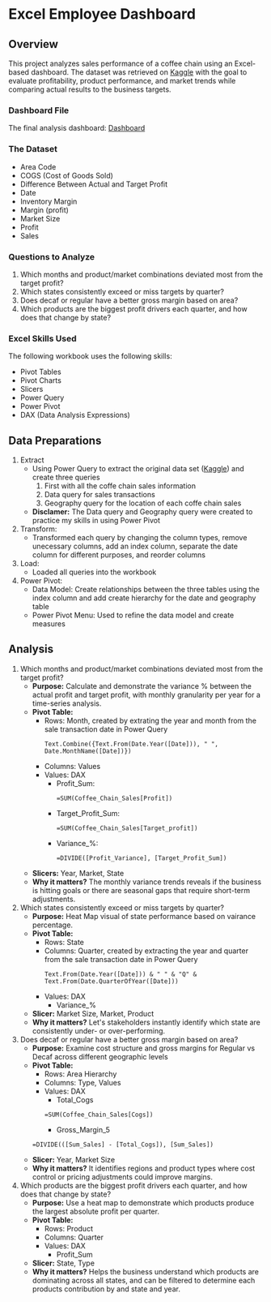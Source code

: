 # Excel Employee Dashboard
## Overview
This project analyzes sales performance of a coffee chain using an Excel-based dashboard.
The dataset was retrieved on [Kaggle](https://www.kaggle.com/datasets/amruthayenikonda/coffee-chain-sales-dataset) with the goal to evaluate profitability, product performance, and market trends while comparing actual results to the business targets.

### Dashboard File
The final analysis dashboard: [Dashboard](Adv_Analysis.xlsx)

### The Dataset
- Area Code
- COGS (Cost of Goods Sold)
- Difference Between Actual and Target Profit
- Date
- Inventory Margin
- Margin (profit)
- Market Size
- Profit
- Sales

### Questions to Analyze
1. Which months and product/market combinations deviated most from the target profit?
2. Which states consistently exceed or miss targets by quarter?
3. Does decaf or regular have a better gross margin based on area?
4. Which products are the biggest profit drivers each quarter, and how does that change by state?

### Excel Skills Used
The following workbook uses the following skills:
- Pivot Tables
- Pivot Charts
- Slicers
- Power Query
- Power Pivot
- DAX (Data Analysis Expressions)

## Data Preparations
1. Extract
   - Using Power Query to extract the original data set ([Kaggle](https://www.kaggle.com/datasets/amruthayenikonda/coffee-chain-sales-dataset)) and create three queries
     1. First with all the coffe chain sales information
     2. Data query for sales transactions
     3. Geography query for the location of each coffe chain sales
    - **Disclamer:** The Data query and Geography query were created to practice my skills in using Power Pivot
2. Transform:
   - Transformed each query by changing the column types, remove unecessary columns, add an index column, separate the date column for different purposes, and reorder columns
3. Load:
   - Loaded all queries into the workbook
4. Power Pivot:
   - Data Model: Create relationships between the three tables using the index column and add create hierarchy for the date and geography table
   - Power Pivot Menu: Used to refine the data model and create measures
   
## Analysis
1. Which months and product/market combinations deviated most from the target profit?
   - **Purpose:** Calculate and demonstrate the variance % between the actual profit and target profit, with monthly granularity per year for a time-series analysis. 
   - **Pivot Table:**
     - Rows: Month, created by extrating the year and month from the sale transaction date in Power Query
       ```
       Text.Combine({Text.From(Date.Year([Date])), " ", Date.MonthName([Date])})
       ```
      - Columns: Values
      - Values: DAX
        - Profit_Sum:
          ```
          =SUM(Coffee_Chain_Sales[Profit])
          ```
        - Target_Profit_Sum:
          ```
          =SUM(Coffee_Chain_Sales[Target_profit])
          ```
        - Variance_%:
          ```
          =DIVIDE([Profit_Variance], [Target_Profit_Sum])
          ```
   - **Slicers:** Year, Market, State
   - **Why it matters?** The monthly variance trends reveals if the business is hitting goals or there are seasonal gaps that require short-term adjustments.
2. Which states consistently exceed or miss targets by quarter?
   - **Purpose:** Heat Map visual of state performance based on vairance percentage.
   - **Pivot Table:**
     - Rows: State
     - Columns: Quarter, created by extracting the year and quarter from the sale transaction date in Power Query
       ```
       Text.From(Date.Year([Date])) & " " & "Q" & Text.From(Date.QuarterOfYear([Date]))
       ```
     - Values: DAX
       - Variance_%
   - **Slicer:** Market Size, Market, Product
   - **Why it matters?** Let's stakeholders instantly identify which state are consistently under- or over-performing.
3. Does decaf or regular have a better gross margin based on area?
   - **Purpose:** Examine cost structure and gross margins for Regular vs Decaf across different geographic levels
   - **Pivot Table:**
     - Rows: Area Hierarchy
     - Columns: Type, Values
     - Values: DAX
       - Total_Cogs
       ```
       =SUM(Coffee_Chain_Sales[Cogs])
       ```
       - Gross_Margin_5
      ```
      =DIVIDE(([Sum_Sales] - [Total_Cogs]), [Sum_Sales])
      ```
   - **Slicer:** Year, Market Size
   - **Why it matters?** It identifies regions and product types where cost control or pricing adjustments could improve margins.
4. Which products are the biggest profit drivers each quarter, and how does that change by state?
   - **Purpose:** Use a heat map to demonstrate which products produce the largest absolute profit per quarter.
   - **Pivot Table:**
     - Rows: Product
     - Columns: Quarter
     - Values: DAX
       - Profit_Sum
   - **Slicer:** State, Type
   - **Why it matters?** Helps the business understand which products are dominating across all states, and can be filtered to determine each products contribution by and state and year.
     
  

